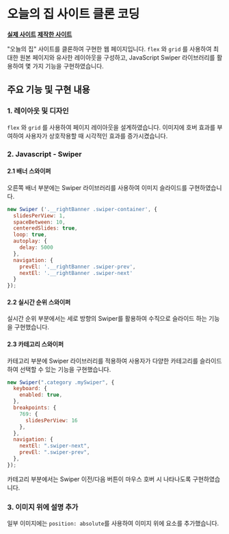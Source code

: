 # 오늘의 집 사이트 클론 코딩 

**[실제 사이트](https://ohou.se/)
[제작한 사이트](https://chloeun.github.io-ohou.se/)**


"오늘의 집" 사이트를 클론하여 구현한 웹 페이지입니다. 
`flex` 와 `grid` 를 사용하여 최대한 원본 페이지와 유사한 레이아웃을 구성하고, JavaScript Swiper 라이브러리를 활용하여 몇 가지 기능을 구현하였습니다.

## 주요 기능 및 구현 내용

### 1. 레이아웃 및 디자인

`flex` 와 `grid` 를 사용하여 페이지 레이아웃을 설계하였습니다. 이미지에 호버 효과를 부여하여 사용자가 상호작용할 때 시각적인 효과를 증가시켰습니다.

### 2. Javascript - Swiper

#### 2.1 배너 스와이퍼

오른쪽 배너 부분에는 Swiper 라이브러리를 사용하여 이미지 슬라이드를 구현하였습니다. 

```javascript
new Swiper ('.__rightBanner .swiper-container', {
  slidesPerView: 1,
  spaceBetween: 10,
  centeredSlides: true,
  loop: true,
  autoplay: {
    delay: 5000
  },
  navigation: {
    prevEl: '.__rightBanner .swiper-prev',
    nextEl: '.__rightBanner .swiper-next'
  }
});
```

#### 2.2 실시간 순위 스와이퍼

실시간 순위 부분에서는 세로 방향의 Swiper를 활용하여 수직으로 슬라이드 하는 기능을 구현했습니다.

#### 2.3 카테고리 스와이퍼

카테고리 부분에 Swiper 라이브러리를 적용하여 사용자가 다양한 카테고리를 슬라이드하여 선택할 수 있는 기능을 구현했습니다. 

```js
new Swiper(".category .mySwiper", {
  keyboard: {
    enabled: true,
  },
  breakpoints: {
    769: {
      slidesPerView: 16
    },
  },
  navigation: {
    nextEl: ".swiper-next",
    prevEl: ".swiper-prev",
  },
});
```
카테고리 부분에서는 Swiper 이전/다음 버튼이 마우스 호버 시 나타나도록 구현하였습니다. 

### 3. 이미지 위에 설명 추가

일부 이미지에는 `position: absolute`를 사용하여 이미지 위에 요소를 추가했습니다. 
